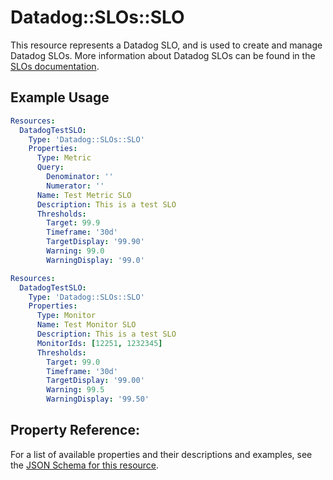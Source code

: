 # Datadog::SLOs::SLO

This resource represents a Datadog SLO, and is used to create and manage Datadog SLOs. More
 information about Datadog SLOs can be found in the [SLOs documentation](https://docs.datadoghq.com/monitors/service_level_objectives/).

## Example Usage

```yaml
Resources:
  DatadogTestSLO:
    Type: 'Datadog::SLOs::SLO'
    Properties:
      Type: Metric
      Query:
        Denominator: ''
        Numerator: ''
      Name: Test Metric SLO
      Description: This is a test SLO
      Thresholds:
        Target: 99.9
        Timeframe: '30d'
        TargetDisplay: '99.90'
        Warning: 99.0
        WarningDisplay: '99.0'
```
```yaml
Resources:
  DatadogTestSLO:
    Type: 'Datadog::SLOs::SLO'
    Properties:
      Type: Monitor
      Name: Test Monitor SLO
      Description: This is a test SLO
      MonitorIds: [12251, 1232345]
      Thresholds:
        Target: 99.0
        Timeframe: '30d'
        TargetDisplay: '99.00'
        Warning: 99.5
        WarningDisplay: '99.50'
```
## Property Reference:

For a list of available properties and their descriptions and examples, see the [JSON Schema for
 this resource](https://github.com/DataDog/datadog-cloudformation-resources/blob/master/datadog-slos-slo-handler/datadog-slos-slo.json).

